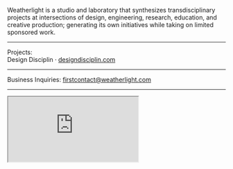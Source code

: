 Weatherlight is a studio and laboratory that synthesizes transdisciplinary projects at intersections of design, engineering, research, education, and creative production; generating its own initiatives while taking on limited sponsored work.

---

Projects:  
Design Disciplin &#8231; [designdisciplin.com](https://www.designdisciplin.com)

---

Business Inquiries: [firstcontact@weatherlight.com](mailto:firstcontact@weatherlight.com)

---

<div class="ratio-16x9">
<iframe src="https://www.youtube.com/embed/IVMFvLN44Ts" allowfullscreen></iframe>
</div>

